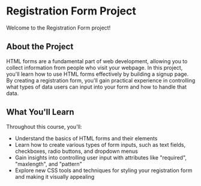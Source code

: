 # Registration Form Project

Welcome to the Registration Form project!

## About the Project

HTML forms are a fundamental part of web development, allowing you to collect information from people who visit your webpage. In this project, you'll learn how to use HTML forms effectively by building a signup page. By creating a registration form, you'll gain practical experience in controlling what types of data users can input into your form and how to handle that data.

## What You'll Learn

Throughout this course, you'll:

- Understand the basics of HTML forms and their elements
- Learn how to create various types of form inputs, such as text fields, checkboxes, radio buttons, and dropdown menus
- Gain insights into controlling user input with attributes like "required", "maxlength", and "pattern"
- Explore new CSS tools and techniques for styling your registration form and making it visually appealing